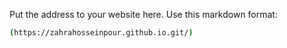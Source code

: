 Put the address to your website here. Use this markdown format:

```bash
(https://zahrahosseinpour.github.io.git/)
```

